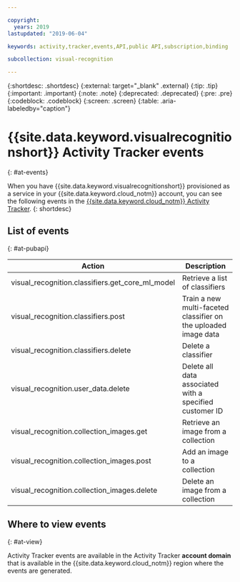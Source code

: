 ```yaml
---

copyright:
  years: 2019
lastupdated: "2019-06-04"

keywords: activity,tracker,events,API,public API,subscription,binding

subcollection: visual-recognition

---
```


{:shortdesc: .shortdesc}
{:external: target="_blank" .external}
{:tip: .tip}
{:important: .important}
{:note: .note}
{:deprecated: .deprecated}
{:pre: .pre}
{:codeblock: .codeblock}
{:screen: .screen}
{:table: .aria-labeledby="caption"}

# {{site.data.keyword.visualrecognitionshort}} Activity Tracker events
{: #at-events}

When you have {{site.data.keyword.visualrecognitionshort}} provisioned as a service in your {{site.data.keyword.cloud_notm}} account, you can see the following events in the [{{site.data.keyword.cloud_notm}} Activity Tracker](/docs/services/cloud-activity-tracker?topic=cloud-activity-tracker-activity_tracker_ov).
{: shortdesc}

## List of events
{: #at-pubapi}

| Action | Description |
| -- | -- |
| visual_recognition.classifiers.get_core_ml_model | Retrieve a list of classifiers |
| visual_recognition.classifiers.post | Train a new multi-faceted classifier on the uploaded image data |
| visual_recognition.classifiers.delete | Delete a classifier |
| visual_recognition.user_data.delete | Delete all data associated with a specified customer ID |
| visual_recognition.collection_images.get | Retrieve an image from a collection |
| visual_recognition.collection_images.post | Add an image to a collection |
| visual_recognition.collection_images.delete | Delete an image from a collection |

## Where to view events
{: #at-view}

Activity Tracker events are available in the Activity Tracker **account domain** that is available in the {{site.data.keyword.cloud_notm}} region where the events are generated.
